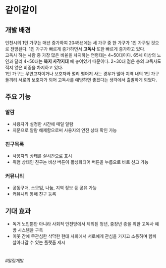 # 같이같이


## 개발 배경
인천시의 1인 가구는 매년 증가하여 2045년에는 세 가구 중 한 가구가 1인 가구일 것으로 전망된다. 1인 가구가 빠르게 증가하면서 __고독사__ 또한 빠르게 증가하고 있다.  
고독사 하는 사람 중 가장 많은 비율을 차지하는 연령대는 4\~50대이다. 65세 이상의 노인과 달리 4\~50대는 __복지 사각지대__ 에 놓여있기 때문이다. 2\~30대 젊은 층의 고독사도 적지 않은 비중을 차지하고 있다.  
1인 가구는 무연고자이거나 보호자와 멀리 떨어져 사는 경우가 많아 지역 내의 1인 가구들끼리 서로의 보호자가 되어 고독사를 예방하면 좋겠다는 생각에서 출발하게 되었다.  

## 주요 기능
### 알람
- 사용자가 설정한 시간에 매일 알람
- 지문으로 알람 해제함으로써 사용자의 안전 상태 확인 가능
### 친구목록
- 사용자의 상태를 실시간으로 표시
- 위험 상태인 친구는 비상 버튼이 활성화되어 버튼을 누름으로 바로 신고 가능
### 커뮤니티
- 공동구매, 소모임, 나눔, 지역 정보 등 공유 가능
- 커뮤니티 통해 친구 등록

## 기대 효과
- 독거 노인뿐만 아니라 사회적 안전망에서 제외된 청년, 중장년 층을 위한 고독사 예방 시스템을 구축
- 이웃 간에 무관심한 삭막한 현대 사회에서 서로에게 관심을 가지고 소통하며 함께 살아나갈 수 있는 플랫폼 제시
 
#
#
#알람개발
